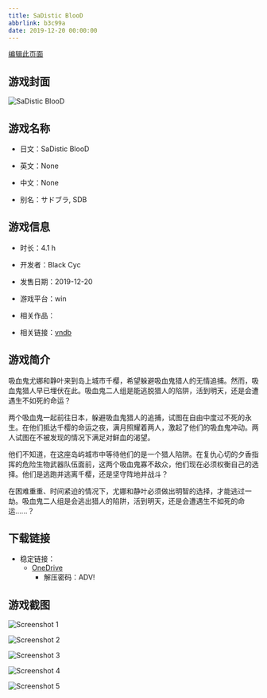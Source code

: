 ```yaml
---
title: SaDistic BlooD
abbrlink: b3c99a
date: 2019-12-20 00:00:00
---
```

[编辑此页面](https://github.com/ACG-3/ADV3-source/blob/main/source/_posts/games/SaDistic%20BlooD.md)

## 游戏封面

![SaDistic BlooD](https://pan.timero.xyz/d/onedrive/img_lib_001/SaDistic%20BlooD_cover.avif)


## 游戏名称

- 日文：SaDistic BlooD
- 英文：None
- 中文：None

- 别名：サドブラ, SDB


## 游戏信息

- 时长：4.1 h
- 开发者：Black Cyc
- 发售日期：2019-12-20
- 游戏平台：win
- 相关作品：

- 相关链接：[vndb](https://vndb.org/v26721)


## 游戏简介

吸血鬼尤娜和静叶来到岛上城市千樱，希望躲避吸血鬼猎人的无情追捕。然而，吸血鬼猎人早已埋伏在此。吸血鬼二人组是能逃脱猎人的陷阱，活到明天，还是会遭遇生不如死的命运？

两个吸血鬼一起前往日本，躲避吸血鬼猎人的追捕，试图在自由中度过不死的永生。在他们抵达千樱的命运之夜，满月照耀着两人，激起了他们的吸血鬼冲动。两人试图在不被发现的情况下满足对鲜血的渴望。

他们不知道，在这座岛屿城市中等待他们的是一个猎人陷阱。在复仇心切的夕香指挥的危险生物武器队伍面前，这两个吸血鬼寡不敌众，他们现在必须权衡自己的选择。他们是逃跑并逃离千樱，还是坚守阵地并战斗？

在困难重重、时间紧迫的情况下，尤娜和静叶必须做出明智的选择，才能逃过一劫。吸血鬼二人组是会逃出猎人的陷阱，活到明天，还是会遭遇生不如死的命运......？




## 下载链接

- 稳定链接：
    - [OneDrive](https://pan.timero.xyz/onedrive/adv_lib_001/SaDistic%20BlooD)
        - 解压密码：ADV!



## 游戏截图


![Screenshot 1](https://pan.timero.xyz/d/onedrive/img_lib_001/SaDistic%20BlooD_Screenshot_1.avif)

![Screenshot 2](https://pan.timero.xyz/d/onedrive/img_lib_001/SaDistic%20BlooD_Screenshot_2.avif)

![Screenshot 3](https://pan.timero.xyz/d/onedrive/img_lib_001/SaDistic%20BlooD_Screenshot_3.avif)

![Screenshot 4](https://pan.timero.xyz/d/onedrive/img_lib_001/SaDistic%20BlooD_Screenshot_4.avif)

![Screenshot 5](https://pan.timero.xyz/d/onedrive/img_lib_001/SaDistic%20BlooD_Screenshot_5.avif)

